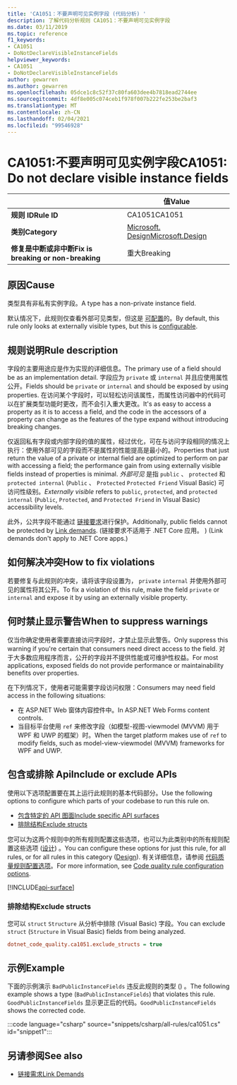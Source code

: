 ```yaml
---
title: 'CA1051：不要声明可见实例字段 (代码分析) '
description: 了解代码分析规则 CA1051：不要声明可见实例字段
ms.date: 03/11/2019
ms.topic: reference
f1_keywords:
- CA1051
- DoNotDeclareVisibleInstanceFields
helpviewer_keywords:
- CA1051
- DoNotDeclareVisibleInstanceFields
author: gewarren
ms.author: gewarren
ms.openlocfilehash: 05dce1c8c52f37c80fa603dee4b7818ead2744ee
ms.sourcegitcommit: 4df8e005c074ceb1f978f007b222fe253be2baf3
ms.translationtype: MT
ms.contentlocale: zh-CN
ms.lasthandoff: 02/04/2021
ms.locfileid: "99546928"
---
```

# <a name="ca1051-do-not-declare-visible-instance-fields"></a><span data-ttu-id="df83a-103">CA1051:不要声明可见实例字段</span><span class="sxs-lookup"><span data-stu-id="df83a-103">CA1051: Do not declare visible instance fields</span></span>

| | <span data-ttu-id="df83a-104">值</span><span class="sxs-lookup"><span data-stu-id="df83a-104">Value</span></span> |
|-|-|
| <span data-ttu-id="df83a-105">**规则 ID**</span><span class="sxs-lookup"><span data-stu-id="df83a-105">**Rule ID**</span></span> |<span data-ttu-id="df83a-106">CA1051</span><span class="sxs-lookup"><span data-stu-id="df83a-106">CA1051</span></span>|
| <span data-ttu-id="df83a-107">**类别**</span><span class="sxs-lookup"><span data-stu-id="df83a-107">**Category**</span></span> |[<span data-ttu-id="df83a-108">Microsoft. Design</span><span class="sxs-lookup"><span data-stu-id="df83a-108">Microsoft.Design</span></span>](design-warnings.md)|
| <span data-ttu-id="df83a-109">**修复是中断或非中断**</span><span class="sxs-lookup"><span data-stu-id="df83a-109">**Fix is breaking or non-breaking**</span></span> |<span data-ttu-id="df83a-110">重大</span><span class="sxs-lookup"><span data-stu-id="df83a-110">Breaking</span></span>|

## <a name="cause"></a><span data-ttu-id="df83a-111">原因</span><span class="sxs-lookup"><span data-stu-id="df83a-111">Cause</span></span>

<span data-ttu-id="df83a-112">类型具有非私有实例字段。</span><span class="sxs-lookup"><span data-stu-id="df83a-112">A type has a non-private instance field.</span></span>

<span data-ttu-id="df83a-113">默认情况下，此规则仅查看外部可见类型，但这是 [可配置](#include-or-exclude-apis)的。</span><span class="sxs-lookup"><span data-stu-id="df83a-113">By default, this rule only looks at externally visible types, but this is [configurable](#include-or-exclude-apis).</span></span>

## <a name="rule-description"></a><span data-ttu-id="df83a-114">规则说明</span><span class="sxs-lookup"><span data-stu-id="df83a-114">Rule description</span></span>

<span data-ttu-id="df83a-115">字段的主要用途应是作为实现的详细信息。</span><span class="sxs-lookup"><span data-stu-id="df83a-115">The primary use of a field should be as an implementation detail.</span></span> <span data-ttu-id="df83a-116">字段应为 `private` 或 `internal` 并且应使用属性公开。</span><span class="sxs-lookup"><span data-stu-id="df83a-116">Fields should be `private` or `internal` and should be exposed by using properties.</span></span> <span data-ttu-id="df83a-117">在访问某个字段时，可以轻松访问该属性，而属性访问器中的代码可以在扩展类型功能时更改，而不会引入重大更改。</span><span class="sxs-lookup"><span data-stu-id="df83a-117">It's as easy to access a property as it is to access a field, and the code in the accessors of a property can change as the features of the type expand without introducing breaking changes.</span></span>

<span data-ttu-id="df83a-118">仅返回私有字段或内部字段的值的属性，经过优化，可在与访问字段相同的情况上执行：使用外部可见的字段而不是属性的性能提高是最小的。</span><span class="sxs-lookup"><span data-stu-id="df83a-118">Properties that just return the value of a private or internal field are optimized to perform on par with accessing a field; the performance gain from using externally visible fields instead of properties is minimal.</span></span> <span data-ttu-id="df83a-119">*外部可见* 是指 `public` 、 `protected` 和 `protected internal` (`Public` 、 `Protected` `Protected Friend` Visual Basic) 可访问性级别。</span><span class="sxs-lookup"><span data-stu-id="df83a-119">*Externally visible* refers to `public`, `protected`, and `protected internal` (`Public`, `Protected`, and `Protected Friend` in Visual Basic) accessibility levels.</span></span>

<span data-ttu-id="df83a-120">此外，公共字段不能通过 [链接要求](../../../framework/misc/link-demands.md)进行保护。</span><span class="sxs-lookup"><span data-stu-id="df83a-120">Additionally, public fields cannot be protected by [Link demands](../../../framework/misc/link-demands.md).</span></span> <span data-ttu-id="df83a-121"> (链接要求不适用于 .NET Core 应用。 ) </span><span class="sxs-lookup"><span data-stu-id="df83a-121">(Link demands don't apply to .NET Core apps.)</span></span>

## <a name="how-to-fix-violations"></a><span data-ttu-id="df83a-122">如何解决冲突</span><span class="sxs-lookup"><span data-stu-id="df83a-122">How to fix violations</span></span>

<span data-ttu-id="df83a-123">若要修复与此规则的冲突，请将该字段设置为， `private` `internal` 并使用外部可见的属性将其公开。</span><span class="sxs-lookup"><span data-stu-id="df83a-123">To fix a violation of this rule, make the field `private` or `internal` and expose it by using an externally visible property.</span></span>

## <a name="when-to-suppress-warnings"></a><span data-ttu-id="df83a-124">何时禁止显示警告</span><span class="sxs-lookup"><span data-stu-id="df83a-124">When to suppress warnings</span></span>

<span data-ttu-id="df83a-125">仅当你确定使用者需要直接访问字段时，才禁止显示此警告。</span><span class="sxs-lookup"><span data-stu-id="df83a-125">Only suppress this warning if you're certain that consumers need direct access to the field.</span></span> <span data-ttu-id="df83a-126">对于大多数应用程序而言，公开的字段并不提供性能或可维护性权益。</span><span class="sxs-lookup"><span data-stu-id="df83a-126">For most applications, exposed fields do not provide performance or maintainability benefits over properties.</span></span>

<span data-ttu-id="df83a-127">在下列情况下，使用者可能需要字段访问权限：</span><span class="sxs-lookup"><span data-stu-id="df83a-127">Consumers may need field access in the following situations:</span></span>

- <span data-ttu-id="df83a-128">在 ASP.NET Web 窗体内容控件中。</span><span class="sxs-lookup"><span data-stu-id="df83a-128">In ASP.NET Web Forms content controls.</span></span>
- <span data-ttu-id="df83a-129">当目标平台使用 `ref` 来修改字段（如模型-视图-viewmodel (MVVM) 用于 WPF 和 UWP 的框架）时。</span><span class="sxs-lookup"><span data-stu-id="df83a-129">When the target platform makes use of `ref` to modify fields, such as model-view-viewmodel (MVVM) frameworks for WPF and UWP.</span></span>

## <a name="include-or-exclude-apis"></a><span data-ttu-id="df83a-130">包含或排除 Api</span><span class="sxs-lookup"><span data-stu-id="df83a-130">Include or exclude APIs</span></span>

<span data-ttu-id="df83a-131">使用以下选项配置要在其上运行此规则的基本代码部分。</span><span class="sxs-lookup"><span data-stu-id="df83a-131">Use the following options to configure which parts of your codebase to run this rule on.</span></span>

- [<span data-ttu-id="df83a-132">包含特定的 API 图面</span><span class="sxs-lookup"><span data-stu-id="df83a-132">Include specific API surfaces</span></span>](#include-specific-api-surfaces)
- [<span data-ttu-id="df83a-133">排除结构</span><span class="sxs-lookup"><span data-stu-id="df83a-133">Exclude structs</span></span>](#exclude-structs)

<span data-ttu-id="df83a-134">您可以为这两个规则中的所有规则配置这些选项，也可以为此类别中的所有规则配置这些选项 ([设计](design-warnings.md)) 。</span><span class="sxs-lookup"><span data-stu-id="df83a-134">You can configure these options for just this rule, for all rules, or for all rules in this category ([Design](design-warnings.md)).</span></span> <span data-ttu-id="df83a-135">有关详细信息，请参阅 [代码质量规则配置选项](../code-quality-rule-options.md)。</span><span class="sxs-lookup"><span data-stu-id="df83a-135">For more information, see [Code quality rule configuration options](../code-quality-rule-options.md).</span></span>

[!INCLUDE[api-surface](~/includes/code-analysis/api-surface.md)]

### <a name="exclude-structs"></a><span data-ttu-id="df83a-136">排除结构</span><span class="sxs-lookup"><span data-stu-id="df83a-136">Exclude structs</span></span>

<span data-ttu-id="df83a-137">您可以 `struct` `Structure` 从分析中排除 (Visual Basic) 字段。</span><span class="sxs-lookup"><span data-stu-id="df83a-137">You can exclude `struct` (`Structure` in Visual Basic) fields from being analyzed.</span></span>

```ini
dotnet_code_quality.ca1051.exclude_structs = true
```

## <a name="example"></a><span data-ttu-id="df83a-138">示例</span><span class="sxs-lookup"><span data-stu-id="df83a-138">Example</span></span>

<span data-ttu-id="df83a-139">下面的示例演示 `BadPublicInstanceFields` 违反此规则的类型 () 。</span><span class="sxs-lookup"><span data-stu-id="df83a-139">The following example shows a type (`BadPublicInstanceFields`) that violates this rule.</span></span> <span data-ttu-id="df83a-140">`GoodPublicInstanceFields` 显示更正后的代码。</span><span class="sxs-lookup"><span data-stu-id="df83a-140">`GoodPublicInstanceFields` shows the corrected code.</span></span>

:::code language="csharp" source="snippets/csharp/all-rules/ca1051.cs" id="snippet1":::

## <a name="see-also"></a><span data-ttu-id="df83a-141">另请参阅</span><span class="sxs-lookup"><span data-stu-id="df83a-141">See also</span></span>

- [<span data-ttu-id="df83a-142">链接需求</span><span class="sxs-lookup"><span data-stu-id="df83a-142">Link Demands</span></span>](../../../framework/misc/link-demands.md)
